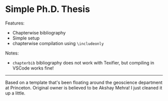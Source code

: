 # Simple Ph.D. Thesis

Features:

- Chapterwise bibliography
- Simple setup
- chapterwise compilation using `\includeonly`

Notes:

- `chapterbib` bibliography does not work with Texifier, but compiling in VSCode works fine!

---

Based on a template that's been floating around the geoscience department at Princeton. Original owner is believed to be Akshay Mehra! I just cleaned it up a little.

